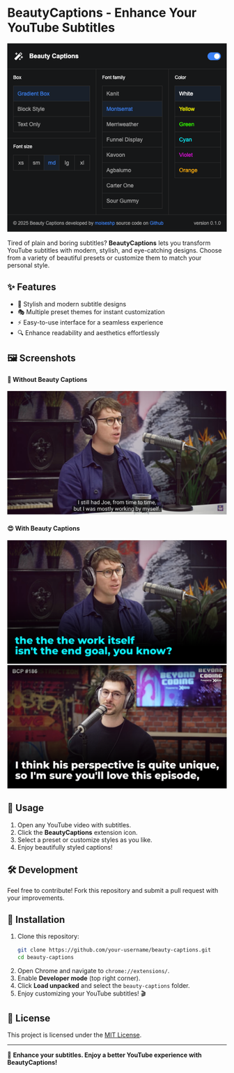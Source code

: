# BeautyCaptions - Enhance Your YouTube Subtitles

<div align="center">
  <img src="images/Extension-Screenshot.png" alt="Extension-Screenshot" />
</div>

Tired of plain and boring subtitles? **BeautyCaptions** lets you transform YouTube subtitles with modern, stylish, and eye-catching designs. Choose from a variety of beautiful presets or customize them to match your personal style.

## ✨ Features

- 🎨 Stylish and modern subtitle designs
- 🎭 Multiple preset themes for instant customization
- ⚡ Easy-to-use interface for a seamless experience
- 🔍 Enhance readability and aesthetics effortlessly

## 🖼 Screenshots

#### 🤨 Without Beauty Captions

![Without Beauty Captions](images/Without-Beauty-Captions-01.png)

#### 😍 With Beauty Captions

![With Beauty Captions 01](images/With-Beauty-Captions-01.png)  
![With Beauty Captions 02](images/With-Beauty-Captions-02.png)

## 📌 Usage

1. Open any YouTube video with subtitles.
2. Click the **BeautyCaptions** extension icon.
3. Select a preset or customize styles as you like.
4. Enjoy beautifully styled captions!

## 🛠 Development

Feel free to contribute! Fork this repository and submit a pull request with your improvements.

## 🚀 Installation

1. Clone this repository:
   ```sh
   git clone https://github.com/your-username/beauty-captions.git
   cd beauty-captions
   ```
2. Open Chrome and navigate to `chrome://extensions/`.
3. Enable **Developer mode** (top right corner).
4. Click **Load unpacked** and select the `beauty-captions` folder.
5. Enjoy customizing your YouTube subtitles! 🎬

## 📜 License

This project is licensed under the [MIT License](LICENSE).

---

💖 **Enhance your subtitles. Enjoy a better YouTube experience with BeautyCaptions!**
